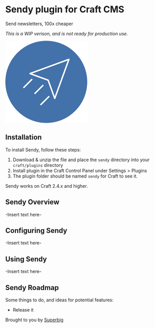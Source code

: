 # Sendy plugin for Craft CMS

Send newsletters, 100x cheaper

_This is a WIP verison, and is not ready for production use._

![Screenshot](resources/icon.png)

## Installation

To install Sendy, follow these steps:

1. Download & unzip the file and place the `sendy` directory into your `craft/plugins` directory
4. Install plugin in the Craft Control Panel under Settings > Plugins
5. The plugin folder should be named `sendy` for Craft to see it.

Sendy works on Craft 2.4.x and higher.

## Sendy Overview

-Insert text here-

## Configuring Sendy

-Insert text here-

## Using Sendy

-Insert text here-

## Sendy Roadmap

Some things to do, and ideas for potential features:

* Release it

Brought to you by [Superbig](https://superbig.co)

